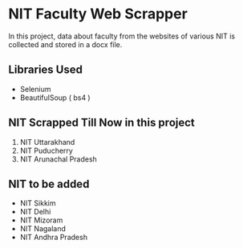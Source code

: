 # NIT Faculty Web Scrapper

In this project, data about faculty from the websites of various NIT is collected and stored in a docx file.

## Libraries Used

- Selenium
- BeautifulSoup ( bs4 )

## NIT Scrapped Till Now in this project

1. NIT Uttarakhand
2. NIT Puducherry
3. NIT Arunachal Pradesh

## NIT to be added

- NIT Sikkim
- NIT Delhi
- NIT Mizoram
- NIT Nagaland
- NIT Andhra Pradesh



